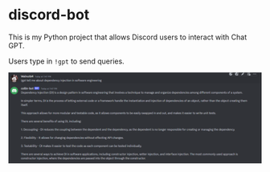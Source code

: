 # discord-bot

This is my Python project that allows Discord users to interact with Chat GPT.

Users type in `!gpt` to send queries.

![pic of using gpt](gpt_snip.png)